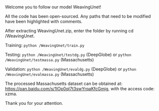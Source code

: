 Welcome you to follow our model WeavingUnet!

All the code has been open-sourced. Any paths that need to be modified have been highlighted with comments.

After extracting WeavingUnet.zip, enter the folder by running cd /WeavingUnet.

Training: ```python /WeavingUnet/train.py```

Testing: ```python /WeavingUnet/testdg.py``` (DeepGlobe) or ```python /WeavingUnet/testmassa.py``` (Massachusetts)

Validation: ```python /WeavingUnet/evaldg.py``` (DeepGlobe) or ```python /WeavingUnet/evalmassa.py``` (Massachusetts)

The processed Massachusetts dataset can be obtained at: https://pan.baidu.com/s/1IOp0qI7t3swYrqaKfcGmjg, with the access code: xzma.

Thank you for your attention.
